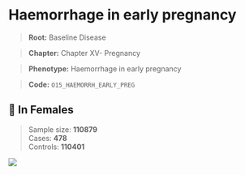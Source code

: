 # Haemorrhage in early pregnancy

> **Root:** Baseline Disease  

> **Chapter:** Chapter XV- Pregnancy  

> **Phenotype:** Haemorrhage in early pregnancy  

> **Code:** `O15_HAEMORRH_EARLY_PREG`

## 👩 In Females  
> Sample size: **110879**  
> Cases: **478**  
> Controls: **110401**
<img src="/Disease/Figures/ALL/Baseline/O15_HAEMORRH_EARLY_PREG.png"/>
<CsvTable src="/Disease_Data/ALL/Baseline/LG_O15_HAEMORRH_EARLY_PREG.csv" label="🔍 View full results" />
